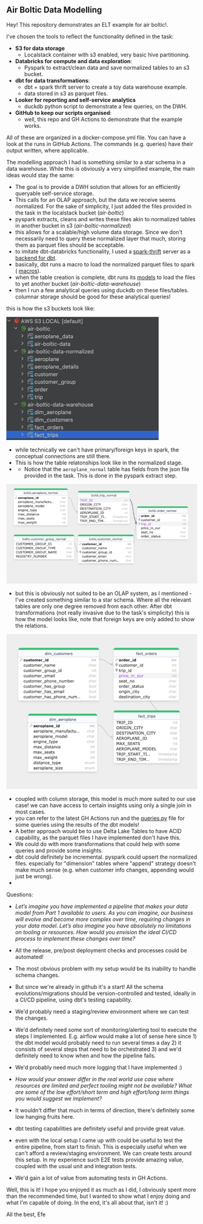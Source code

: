 ## Air Boltic Data Modelling


Hey! This repository demonstrates an ELT example for air boltic!.

I've chosen the tools to reflect the functionality defined in the task:

- **S3 for data storage**
  - Localstack container with s3 enabled, very basic hive partitioning.
- **Databricks for compute and data exploration**:
  - Pyspark to extract/clean data and save normalized tables to an s3 bucket.
- **dbt for data transformations**:
  - dbt + spark thrift server to create a toy data warehouse example.
  - data stored in s3 as parquet files.
- **Looker for reporting and self-service analytics**
  - duckdb python script to demonstrate a few queries, on the DWH.
- **GitHub to keep our scripts organised**:
  - well, this repo and GH Actions to demonstrate that the example works.

All of these are organized in a docker-compose.yml file. You can have a look at the runs in GitHub Actions. 
The commands (e.g. queries) have their output written, where applicable.

The modelling approach I had is something similar to a star schema in a data warehouse. While this is obviously a very simplified example, the main ideas would stay the same:

- The goal is to provide a DWH solution that allows for an efficiently queryable self-service storage.
- This calls for an OLAP approach, but the data we receive seems normalized. For the sake of simplicity,
I just added the files provided in the task in the localstack bucket (_air-boltic_)
- pyspark extracts, cleans and writes these files akin to normalized tables in another bucket in s3 (_air-boltic-normalized_)
- this allows for a scalable/high volume data storage. Since we don't necessarily need to query these normalized layer that much, storing them as parquet files should be acceptable.
- to imitate dbt-databricks functionality, I used a [spark-thrift](https://github.com/dbt-labs/dbt-adapters/blob/main/dbt-spark/docker-compose.yml) server as a [backend for dbt](https://docs.getdbt.com/docs/core/connect-data-platform/spark-setup). 
- basically, dbt runs a macro to load the normalized parquet files to spark ( [macros](/macros/create_external_tables.sql)).
- when the table creation is complete, dbt runs its [models](/models) to load the files to yet another bucket (_air-boltic-data-warehouse_)
- then I run a few analytical queries using duckdb on these files/tables. columnar storage should be good for these analytical queries!

this is how the s3 buckets look like:

![img.png](img.png)

- while technically we can't have primary/foreign keys in spark, the conceptual connections are still there.
- This is how the table relatonships look like in the normalized stage.
- - Notice that the `aeroplane_normal` table has fields from the json file provided in the task. This is done in the pyspark extract step.

![img_1.png](img_1.png)

- but this is obviously not suited to be an OLAP system, as I mentioned - I've created something similar to a star schema.
Where all the relevant tables are only one degree removed from each other.
After dbt transformations (not really invasive due to the task's simplicity) this is how the model looks like, note that foreign keys are only added to show the relations.

![img_3.png](img_3.png) 


- coupled with column storage, this model is much more suited to our use case! we can have access to certain insights using only a single join in most cases.
- you can refer to the latest GH Actions run and the [queries.py](queries.py) file for some queries using the results of the dbt models!
- A better approach would be to use Delta Lake Tables to have ACID capability, as the parquet files I have implemented don't have this.
- We could do with more transformations that could help with some queries and provide some insights.
- dbt could definitely be incremental. pyspark could upsert the normalized files. especially for "dimension" tables where "append" strategy doesn't make much sense (e.g. when customer info changes, appending would just be wrong).
- 


Questions:

- _Let’s imagine you have implemented a pipeline that makes your data model from Part 1
available to users. As you can imagine, our business will evolve and become more complex
over time, requiring changes in your data model. Let’s also imagine you have absolutely no
limitations on tooling or resources. How would you envision the ideal CI/CD process to
implement these changes over time?_


- All the release, pre/post deployment checks and processes could be automated!
- The most obvious problem with my setup would be its inability to handle schema changes.
- But since we're already in github it's a start! All the schema evolutions/migrations should be version-controlled and tested, ideally in a CI/CD pipeline, using dbt's testing capability.
- We'd probably need a staging/review environment where we can test the changes.
- We'd definitely need some sort of monitoring/alerting tool to execute the steps I implemented. E.g. airflow would make a lot of sense here
since 1) the dbt model would probably need to run several times a day 2) it consists of several steps that need to be orchestrated 3) and we'd definitely need to know when and how the pipeline fails.
- We'd probably need much more logging that I have implemented :) 


- _How would your answer differ in the real world use case where resources are limited
and perfect tooling might not be available? What are some of the low effort/short term
and high effort/long term things you would suggest we implement?_

- It wouldn't differ that much in terms of direction, there's definitely some low hanging fruits here.
- dbt testing capabilities are definitely useful and provide great value.
- even with the local setup I came up with could be useful to test the entire pipeline, from start to finish. This is especially useful when we can't afford a review/staging environment.
We can create tests around this setup. In my experience such E2E tests provide amazing value, coupled with the usual unit and integration tests.
- We'd gain a lot of value from automating tests in GH Actions.


Well, this is it! I hope you enjoyed it as much as I did, I obviously spent more than the recommended time, but I wanted to show what I enjoy doing and what I'm capable of doing. 
In the end, it's all about that, isn't it! :) 

All the best,
Efe